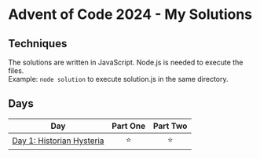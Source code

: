 # Advent of Code 2024 - My Solutions

## Techniques

The solutions are written in JavaScript. Node.js is needed to execute the files.  
Example: ```node solution``` to execute solution.js in the same directory.

## Days

| Day  | Part One | Part Two |
|---|:---:|:---:|
| [Day 1: Historian Hysteria](https://github.com/crookoo/adventofcode-2024/tree/main/day01)| ⭐ | ⭐ |
